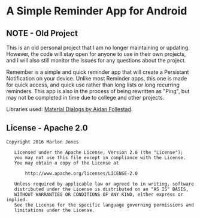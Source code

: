 # A Simple Reminder App for Android

## NOTE - Old Project
This is an old personal project that I am no longer maintaining or updating. However, the code will stay open for anyone to use in their own projects, and I will also still monitor the Issues for any questions about the project. 

Remember is a simple and quick reminder app that will create a Persistant Notification on your device. Unlike most Reminder apps, this one is made for quick access, and quick use rather than long lists or long 
recurring reminders. This app is also in the process of being rewritten as "Ping", but may not be completed in time due to college and 
other projects. 

Libraries used: 
<a href="https://github.com/afollestad/material-dialogs" >Material Dialogs by Aidan Follestad</a>.

## License - Apache 2.0

````
Copyright 2016 Marlon Jones

   Licensed under the Apache License, Version 2.0 (the "License");
   you may not use this file except in compliance with the License.
   You may obtain a copy of the License at

       http://www.apache.org/licenses/LICENSE-2.0

   Unless required by applicable law or agreed to in writing, software
   distributed under the License is distributed on an "AS IS" BASIS,
   WITHOUT WARRANTIES OR CONDITIONS OF ANY KIND, either express or implied.
   See the License for the specific language governing permissions and
   limitations under the License.

````
